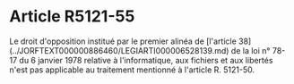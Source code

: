# Article R5121-55

<p align="left">
  Le droit d'opposition institué par le premier alinéa de [l'article 38](../JORFTEXT000000886460/LEGIARTI000006528139.md) de la loi n° 78-17 du 6 janvier 1978 relative à l'informatique, aux fichiers et aux libertés n'est pas applicable au traitement mentionné à l'article R. 5121-50.
</p>